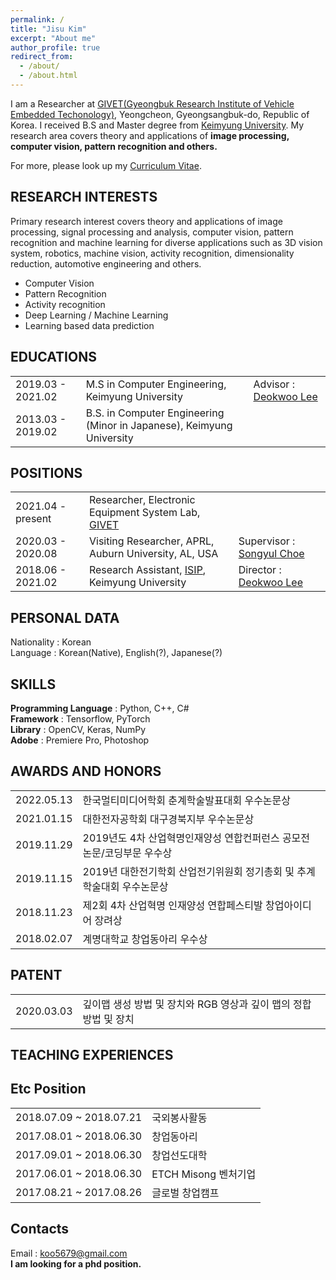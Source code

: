 ```yaml
---
permalink: /
title: "Jisu Kim"
excerpt: "About me"
author_profile: true
redirect_from: 
  - /about/
  - /about.html
---
```


I am a Researcher at [GIVET(Gyeongbuk Research Institute of Vehicle Embedded Techonology)](http://www.givet.re.kr/), Yeongcheon, Gyeongsangbuk-do, Republic of Korea. I received B.S and Master degree from [Keimyung University](https://www.kmu.ac.kr/uni/main/main.jsp). My research area covers theory and applications of __image processing, computer vision, pattern recognition and others.__

For more, please look up my [Curriculum Vitae](http://wltnkim.github.io/files/Curriculum_Vitae_JisuKim.pdf).

## RESEARCH INTERESTS
Primary research interest covers theory and applications of image processing, signal processing and analysis, computer vision, pattern recognition and machine learning for diverse applications such as 3D vision system, robotics, machine vision, activity recognition, dimensionality reduction, automotive engineering and others.  
* Computer Vision  
* Pattern Recognition  
* Activity recognition  
* Deep Learning / Machine Learning  
* Learning based data prediction  

## EDUCATIONS

|             |    |                                                              |
| --------         | ------ | ------------------------------------------------------------ |
| 2019.03 - 2021.02    | M.S in Computer Engineering, Keimyung University                        | Advisor : [Deokwoo Lee](https://sites.google.com/view/dwoolee/deokwoo-lee?authuser=0)  |
| 2013.03 - 2019.02    | B.S. in Computer Engineering (Minor in Japanese), Keimyung University   |                        |


## POSITIONS

|             |    |                                                              |
| --------         | ------ | ------------------------------------------------------------ |
| 2021.04 - present    | Researcher, Electronic Equipment System Lab, [GIVET](http://www.givet.re.kr/)   |                           |
| 2020.03 - 2020.08    | Visiting Researcher, APRL, Auburn University, AL, USA   | Supervisor : [Songyul Choe](https://www.eng.auburn.edu/~choeson/) |
| 2018.06 - 2021.02    | Research Assistant, [ISIP](https://sites.google.com/view/dwoolee/introduction), Keimyung University   | Director : [Deokwoo Lee](https://sites.google.com/view/dwoolee/deokwoo-lee?authuser=0) |

## PERSONAL DATA
Nationality : Korean  
Language : Korean(Native), English(?), Japanese(?)

## SKILLS
__Programming Language__ : Python, C++, C#  
__Framework__ : Tensorflow, PyTorch  
__Library__ : OpenCV, Keras, NumPy  
__Adobe__ : Premiere Pro, Photoshop  


## AWARDS AND HONORS

|             |    |                                                              
| --------         | ------ |
| 2022.05.13    | 한국멀티미디어학회 춘계학술발표대회 우수논문상                        |
|2021.01.15|대한전자공학회 대구경북지부 우수논문상|
|2019.11.29|2019년도 4차 산업혁명인재양성 연합컨퍼런스 공모전 논문/코딩부문 우수상|
|2019.11.15|2019년 대한전기학회 산업전기위원회 정기총회 및 추계학술대회 우수논문상|
|2018.11.23|제2회 4차 산업혁명 인재양성 연합페스티발 창업아이디어 장려상|
|2018.02.07|계명대학교 창업동아리 우수상|

## PATENT

|             |    |                                                              
| --------         | ------ | 
| 2020.03.03    | 깊이맵 생성 방법 및 장치와 RGB 영상과 깊이 맵의 정합 방법 및 장치                        |   

## TEACHING EXPERIENCES


## Etc Position

|             |    |                                                              
| --------         | ------ | 
| 2018.07.09 ~ 2018.07.21    | 국외봉사활동                        |   
| 2017.08.01 ~ 2018.06.30    | 창업동아리   |                        
| 2017.09.01 ~ 2018.06.30    | 창업선도대학 | 
| 2017.06.01 ~ 2018.06.30 | ETCH Misong 벤처기업 | 
| 2017.08.21 ~ 2017.08.26 | 글로벌 창업캠프 | 


## Contacts
Email : koo5679@gmail.com  
__I am looking for a phd position.__